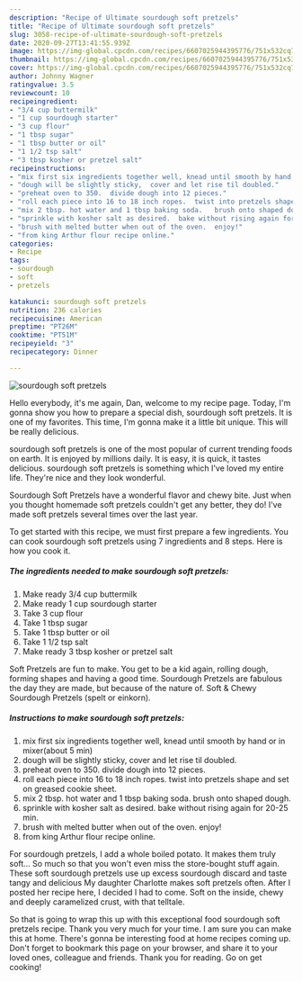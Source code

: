 ```yaml
---
description: "Recipe of Ultimate sourdough soft pretzels"
title: "Recipe of Ultimate sourdough soft pretzels"
slug: 3058-recipe-of-ultimate-sourdough-soft-pretzels
date: 2020-09-27T13:41:55.939Z
image: https://img-global.cpcdn.com/recipes/6607025944395776/751x532cq70/sourdough-soft-pretzels-recipe-main-photo.jpg
thumbnail: https://img-global.cpcdn.com/recipes/6607025944395776/751x532cq70/sourdough-soft-pretzels-recipe-main-photo.jpg
cover: https://img-global.cpcdn.com/recipes/6607025944395776/751x532cq70/sourdough-soft-pretzels-recipe-main-photo.jpg
author: Johnny Wagner
ratingvalue: 3.5
reviewcount: 10
recipeingredient:
- "3/4 cup buttermilk"
- "1 cup sourdough starter"
- "3 cup flour"
- "1 tbsp sugar"
- "1 tbsp butter or oil"
- "1 1/2 tsp salt"
- "3 tbsp kosher or pretzel salt"
recipeinstructions:
- "mix first six ingredients together well, knead until smooth by hand or in mixer(about 5 min)"
- "dough will be slightly sticky,  cover and let rise til doubled."
- "preheat oven to 350.  divide dough into 12 pieces."
- "roll each piece into 16 to 18 inch ropes.  twist into pretzels shape and set on greased cookie sheet."
- "mix 2 tbsp. hot water and 1 tbsp baking soda.   brush onto shaped dough."
- "sprinkle with kosher salt as desired.  bake without rising again for 20-25 min."
- "brush with melted butter when out of the oven.  enjoy!"
- "from king Arthur flour recipe online."
categories:
- Recipe
tags:
- sourdough
- soft
- pretzels

katakunci: sourdough soft pretzels 
nutrition: 236 calories
recipecuisine: American
preptime: "PT26M"
cooktime: "PT51M"
recipeyield: "3"
recipecategory: Dinner

---
```



![sourdough soft pretzels](https://img-global.cpcdn.com/recipes/6607025944395776/751x532cq70/sourdough-soft-pretzels-recipe-main-photo.jpg)

Hello everybody, it's me again, Dan, welcome to my recipe page. Today, I'm gonna show you how to prepare a special dish, sourdough soft pretzels. It is one of my favorites. This time, I'm gonna make it a little bit unique. This will be really delicious.

sourdough soft pretzels is one of the most popular of current trending foods on earth. It is enjoyed by millions daily. It is easy, it is quick, it tastes delicious. sourdough soft pretzels is something which I've loved my entire life. They're nice and they look wonderful.

Sourdough Soft Pretzels have a wonderful flavor and chewy bite. Just when you thought homemade soft pretzels couldn&#39;t get any better, they do! I&#39;ve made soft pretzels several times over the last year.


To get started with this recipe, we must first prepare a few ingredients. You can cook sourdough soft pretzels using 7 ingredients and 8 steps. Here is how you cook it.

<!--inarticleads1-->

##### The ingredients needed to make sourdough soft pretzels:

1. Make ready 3/4 cup buttermilk
1. Make ready 1 cup sourdough starter
1. Take 3 cup flour
1. Take 1 tbsp sugar
1. Take 1 tbsp butter or oil
1. Take 1 1/2 tsp salt
1. Make ready 3 tbsp kosher or pretzel salt


Soft Pretzels are fun to make. You get to be a kid again, rolling dough, forming shapes and having a good time. Sourdough Pretzels are fabulous the day they are made, but because of the nature of. Soft &amp; Chewy Sourdough Pretzels (spelt or einkorn). 

<!--inarticleads2-->

##### Instructions to make sourdough soft pretzels:

1. mix first six ingredients together well, knead until smooth by hand or in mixer(about 5 min)
1. dough will be slightly sticky,  cover and let rise til doubled.
1. preheat oven to 350.  divide dough into 12 pieces.
1. roll each piece into 16 to 18 inch ropes.  twist into pretzels shape and set on greased cookie sheet.
1. mix 2 tbsp. hot water and 1 tbsp baking soda.   brush onto shaped dough.
1. sprinkle with kosher salt as desired.  bake without rising again for 20-25 min.
1. brush with melted butter when out of the oven.  enjoy!
1. from king Arthur flour recipe online.


For sourdough pretzels, I add a whole boiled potato. It makes them truly soft… So much so that you won&#39;t even miss the store-bought stuff again. These soft sourdough pretzels use up excess sourdough discard and taste tangy and delicious My daughter Charlotte makes soft pretzels often. After I posted her recipe here, I decided I had to come. Soft on the inside, chewy and deeply caramelized crust, with that telltale. 

So that is going to wrap this up with this exceptional food sourdough soft pretzels recipe. Thank you very much for your time. I am sure you can make this at home. There's gonna be interesting food at home recipes coming up. Don't forget to bookmark this page on your browser, and share it to your loved ones, colleague and friends. Thank you for reading. Go on get cooking!
